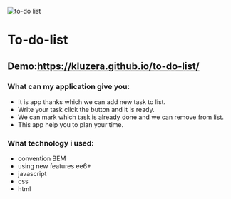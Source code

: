![to-do list](https://i.postimg.cc/Dy2352Tp/to-do-list.gif)
# To-do-list
## Demo:https://kluzera.github.io/to-do-list/
### What can my application give you:
- It is  app thanks which we can add new task to list.
- Write your task click the button and it is ready.
- We can mark which task is already done and we can remove from list.
- This app help you to plan your time. 

### What technology i used:
- convention BEM
- using new features ee6+
- javascript
- css 
- html
